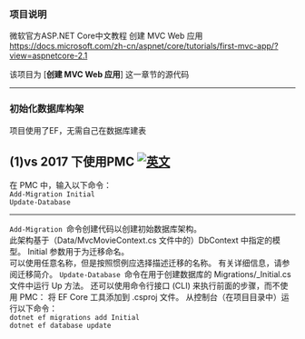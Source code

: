 ### **项目说明**
微软官方ASP.NET Core中文教程    创建 MVC Web 应用
https://docs.microsoft.com/zh-cn/aspnet/core/tutorials/first-mvc-app/?view=aspnetcore-2.1

该项目为 [**创建 MVC Web 应用**] 这一章节的源代码

------------------------------
### **初始化数据库构架**
项目使用了EF，无需自己在数据库建表

(1)vs 2017 下使用PMC
[![英文](https://docs.microsoft.com/zh-cn/aspnet/core/tutorials/first-mvc-app/adding-model/_static/pmc.png?view=aspnetcore-2.1 "英文")](https://docs.microsoft.com/zh-cn/aspnet/core/tutorials/first-mvc-app/adding-model/_static/pmc.png?view=aspnetcore-2.1 "英文")
---
在 PMC 中，输入以下命令：  
`Add-Migration Initial`  
`Update-Database`

----
`Add-Migration `命令创建代码以创建初始数据库架构。  
此架构基于（Data/MvcMovieContext.cs 文件中的）DbContext 中指定的模型。 Initial 参数用于为迁移命名。   
可以使用任意名称，但是按照惯例应选择描述迁移的名称。 有关详细信息，请参阅迁移简介。
`Update-Database `命令在用于创建数据库的 Migrations/<time-stamp>_Initial.cs 文件中运行 Up 方法。
还可以使用命令行接口 (CLI) 来执行前面的步骤，而不使用 PMC：
将 EF Core 工具添加到 .csproj 文件。
从控制台（在项目目录中）运行以下命令：  
`dotnet ef migrations add Initial`  
`dotnet ef database update`
